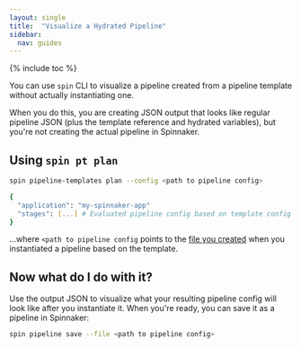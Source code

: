 ```yaml
---
layout: single
title:  "Visualize a Hydrated Pipeline"
sidebar:
  nav: guides
---
```


{% include toc %}

You can use `spin` CLI to visualize a pipeline created from a pipeline template
without actually instantiating one.

When you do this, you are creating JSON output that looks like regular pipeline
JSON (plus the template reference and hydrated variables), but you're not
creating the actual pipeline in Spinnaker.

## Using `spin pt plan`

```bash
spin pipeline-templates plan --config <path to pipeline config>

{
  "application": "my-spinnaker-app"
  "stages": [...] # Evaluated pipeline config based on template config values.
}
```

...where `<path to pipeline config` points to the [file you
created](/guides/user/pipeline/pipeline-templates/create/) when you
instantiated a pipeline based on the template.


## Now what do I do with it?

Use the output JSON to visualize what your resulting pipeline config will look
like after you instantiate it. When you're ready, you can save it as a pipeline
in Spinnaker:

```bash
spin pipeline save --file <path to pipeline config>
```